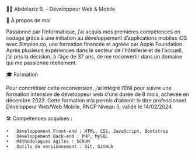 🧑‍💻 Abdelaziz B. - Développeur Web & Mobile

👋 À propos de moi

Passionné par l’informatique, j’ai acquis mes premières compétences en codage grâce à une initiation au développement d’applications mobiles iOS avec Simplon.co, une formation financée et agréée par Apple Foundation. Après plusieurs expériences dans le secteur de l’hôtellerie et de l’accueil, j’ai pris la décision, à l’âge de 37 ans, de me reconvertir dans un domaine qui me passionne réellement.

🎓 Formation

Pour concrétiser cette reconversion, j’ai intégré l’ENI pour suivre une formation intensive de développeur web d’une durée de 8 mois, achevée en décembre 2023. Cette formation m’a permis d’obtenir le titre professionnel Développeur Web/Web Mobile, RNCP Niveau 5, validé le 14/02/2024.

🛠️ Compétences acquises :

	•	Développement Front-end : HTML, CSS, JavaScript, Bootstrap
	•	Développement Back-end : PHP, MySQL
	•	Méthodologies Agiles : SCRUM
	•	Outils de versionnement : Git, GitHub
